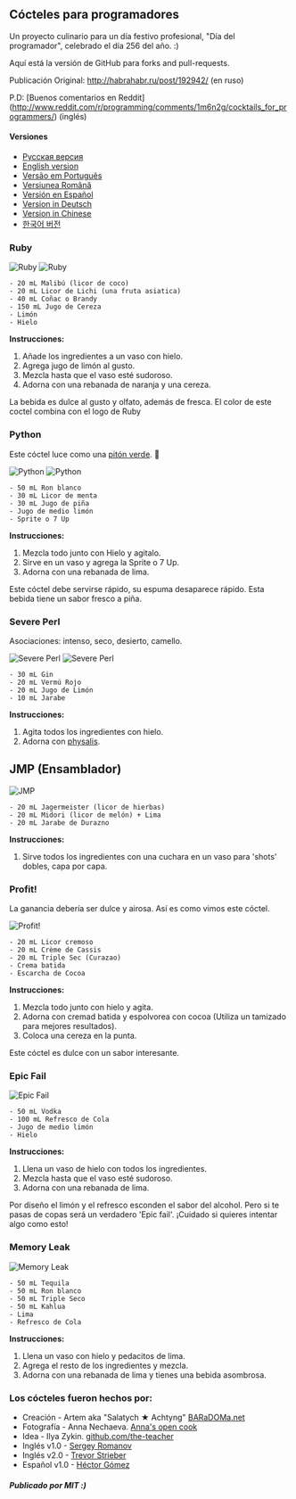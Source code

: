 ## Cócteles para programadores

Un proyecto culinario para un día festivo profesional, "Día del programador", celebrado el día 256 del año. :)

Aquí está la versión de GitHub para forks and pull-requests.

Publicación Original: http://habrahabr.ru/post/192942/ (en ruso)

P.D: [Buenos comentarios en Reddit] (http://www.reddit.com/r/programming/comments/1m6n2g/cocktails_for_programmers/) (inglés)

#### Versiones

* [Pусская версия](README.md)
* [English version](cocktails_for_programers.md)
* [Versão em Português](coqueteis_para_programadores.md)
* [Versiunea Română](cocktailuri_pentru_programatori.md)
* [Versión en Español](cócteles_para_programadores.md)
* [Version in Deutsch](cocktails_fuer_programmierer.md)
* [Version in Chinese](程序员鸡尾酒.md)
* [한국어 버전](프로그래머를_위한_칵테일.md)

### Ruby

<img src="http://habr.habrastorage.org/post_images/d9a/b87/91d/d9ab8791dff93a03020fc96faf408c48.jpg" alt="Ruby" title="Ruby" />

<img src="http://habr.habrastorage.org/post_images/c50/c74/b1b/c50c74b1bad7a7a785c5055eaeb6a0aa.jpg" alt="Ruby" title="Ruby" />

```
- 20 mL Malibú (licor de coco)
- 20 mL Licor de Lichi (una fruta asiatica)
- 40 mL Coñac o Brandy
- 150 mL Jugo de Cereza
- Limón
- Hielo
```

**Instrucciones:**

1.  Añade los ingredientes a un vaso con hielo.
2.  Agrega jugo de limón al gusto.
3.  Mezcla hasta que el vaso esté sudoroso.
4.  Adorna con una rebanada de naranja y una cereza.

La bebida es dulce al gusto y olfato, además de fresca. El color de este coctel combina con el logo de Ruby

### Python

Este cóctel luce como una [pitón verde](https://www.google.ru/search?q=green+python&ie=UTF-8&tbm=isch&source=og). :snake:

<img src="http://habr.habrastorage.org/post_images/a81/043/540/a81043540b546fe94fd3f8228c1be439.jpg" alt="Python" title="Python" />

<img src="http://habr.habrastorage.org/post_images/8b2/170/619/8b21706197f93ffde4f8f1d7cb9c444b.jpg" alt="Python" title="Python" />

```
- 50 mL Ron blanco
- 30 mL Licor de menta
- 30 mL Jugo de piña
- Jugo de medio limón
- Sprite o 7 Up
```

**Instrucciones:**

1.  Mezcla todo junto con Hielo y agitalo.
2.  Sirve en un vaso y agrega la Sprite o 7 Up.
3.  Adorna con una rebanada de lima.

Este cóctel debe servirse rápido, su espuma desaparece rápido. Esta bebida tiene un sabor fresco a piña.

### Severe Perl

Asociaciones: intenso, seco, desierto, camello.

<img src="http://habr.habrastorage.org/post_images/122/4c2/773/1224c27737964d566311aae4fae37829.jpg" alt="Severe Perl" title="Severe Perl" />

<img src="http://habr.habrastorage.org/post_images/335/a14/7a8/335a147a8eff811aa6cf6470c84181bd.jpg" alt="Severe Perl" title="Severe Perl" />

```
- 30 mL Gin
- 20 mL Vermú Rojo
- 20 mL Jugo de Limón
- 10 mL Jarabe
```

**Instrucciones:**

1.  Agita todos los ingredientes con hielo.
2.  Adorna con [physalis](http://en.wikipedia.org/wiki/Physalis).

## JMP (Ensamblador)

<img src="http://habr.habrastorage.org/post_images/e40/2f5/004/e402f5004acdd7ad9f7d834fed1dc6f1.jpg" alt="JMP" title="JMP" />

```
- 20 mL Jagermeister (licor de hierbas)
- 20 mL Midori (licor de melón) + Lima
- 20 mL Jarabe de Durazno
```

**Instrucciones:**

1.  Sirve todos los ingredientes con una cuchara en un vaso para 'shots' dobles, capa por capa.

### Profit!

La ganancia debería ser dulce y airosa. Así es como vimos este cóctel.

<img src="http://habr.habrastorage.org/post_images/962/c3f/122/962c3f12264c8baf7c00d7f5c2322905.jpg" alt="Profit!" title="Profit!"/>

```
- 20 mL Licor cremoso
- 20 mL Crème de Cassis
- 20 mL Triple Sec (Curazao)
- Crema batida
- Escarcha de Cocoa
```

**Instrucciones:**

1.  Mezcla todo junto con hielo y agita.
2.  Adorna con cremad batida y espolvorea con cocoa (Utiliza un tamizado para mejores resultados).
3.  Coloca una cereza en la punta.

Este cóctel es dulce con un sabor interesante.

### Epic Fail

<img src="http://habr.habrastorage.org/post_images/56f/3dc/235/56f3dc2353b0f845a3e8c29512f68dd7.jpg" alt="Epic Fail" title="Epic Fail" />

```
- 50 mL Vodka
- 100 mL Refresco de Cola
- Jugo de medio limón
- Hielo
```

**Instrucciones:**

1.  Llena un vaso de hielo con todos los ingredientes.
2.  Mezcla hasta que el vaso esté sudoroso.
3.  Adorna con una rebanada de lima.

Por diseño el limón y el refresco esconden el sabor del alcohol. Pero si te pasas de copas será un verdadero 'Epic fail'. ¡Cuidado si quieres intentar algo como esto!

### Memory Leak

<img src="http://habr.habrastorage.org/post_images/6e8/159/0bf/6e81590bfa8295c4129415063b9ffde7.jpg" alt="Memory Leak" title="Memory Leak" />

```
- 50 mL Tequila
- 50 mL Ron blanco
- 50 mL Triple Seco
- 50 mL Kahlua
- Lima
- Refresco de Cola
```

**Instrucciones:**

1.  Llena un vaso con hielo y pedacitos de lima.
2.  Agrega el resto de los ingredientes y mezcla.
3.  Adorna con una rebanada de lima y tienes una bebida asombrosa.

### Los cócteles fueron hechos por:

* Creación - Artem aka "Salatych ★ Achtyng" [BARaDOMa.net](http://vk.com/baradomanet)
* Fotografía - Anna Nechaeva. [Anna's open cook](http://open-cook.ru)
* Idea - Ilya Zykin. [github.com/the-teacher](https://github.com/the-teacher)
* Inglés v1.0 - [Sergey Romanov](https://github.com/srg-rmnv)
* Inglés v2.0 - [Trevor Strieber](https://github.com/TrevorS)
* Español v1.0 - [Héctor Gómez](http://twitter.com/hectorgr)

##### Publicado por MIT :)




